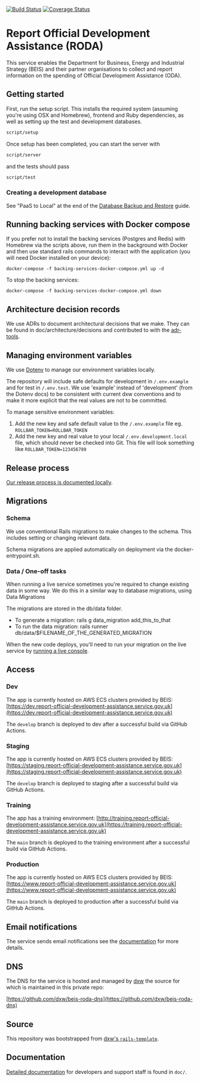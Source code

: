 [![Build Status](https://github.com/UKGovernmentBEIS/beis-report-official-development-assistance/workflows/CI/badge.svg?branch=develop)](https://github.com/UKGovernmentBEIS/beis-report-official-development-assistance/actions?query=branch%3Adevelop)
[![Coverage Status](https://coveralls.io/repos/github/UKGovernmentBEIS/beis-report-official-development-assistance/badge.svg?branch=develop)](https://coveralls.io/github/UKGovernmentBEIS/beis-report-official-development-assistance?branch=develop)

# Report Official Development Assistance (RODA)

This service enables the Department for Business, Energy and Industrial Strategy (BEIS) and their partner organisations to collect and report information on the spending of Official Development Assistance (ODA).

## Getting started

First, run the setup script. This installs the required system (assuming you're using OSX and Homebrew), frontend and Ruby dependencies, as well as setting up the test and development databases.

```bash
script/setup
```

Once setup has been completed, you can start the server with

```bash
script/server
```

and the tests should pass

```bash
script/test
```

### Creating a development database

See "PaaS to Local" at the end of the [Database Backup and Restore](/doc/database-backup-and-restore.md) guide.

## Running backing services with Docker compose

If you prefer not to install the backing services (Postgres and Redis) with
Homebrew via the scripts above, run them in the background with Docker and
then use standard rails commands to interact with the application (you will need
Docker installed on your device):

```
docker-compose -f backing-services-docker-compose.yml up -d
```

To stop the backing services:

```
docker-compose -f backing-services-docker-compose.yml down
```

## Architecture decision records

We use ADRs to document architectural decisions that we make. They can be found in doc/architecture/decisions and contributed to with the [adr-tools](https://github.com/npryce/adr-tools).

## Managing environment variables

We use [Dotenv](https://github.com/bkeepers/dotenv) to manage our environment variables locally.

The repository will include safe defaults for development in `/.env.example` and for test in `/.env.test`. We use 'example' instead of 'development' (from the Dotenv docs) to be consistent with current dxw conventions and to make it more explicit that the real values are not to be committed.

To manage sensitive environment variables:

1. Add the new key and safe default value to the `/.env.example` file eg. `ROLLBAR_TOKEN=ROLLBAR_TOKEN`
2. Add the new key and real value to your local `/.env.development.local` file, which should never be checked into Git. This file will look something like `ROLLBAR_TOKEN=123456789`

## Release process

[Our release process is documented locally](/doc/deployment-process.md).

## Migrations

### Schema

We use conventional Rails migrations to make changes to the schema. This includes setting or changing relevant data.

Schema migrations are applied automatically on deployment via the docker-entrypoint.sh.

### Data / One-off tasks

When running a live service sometimes you're required to change existing data in some way. We do this in a similar way to database migrations, using Data Migrations

The migrations are stored in the db/data folder.

- To generate a migration: rails g data_migration add_this_to_that
- To run the data migration: rails runner db/data/$FILENAME_OF_THE_GENERATED_MIGRATION

When the new code deploys, you'll need to run your migration on the live service by [running a live console](https://github.com/UKGovernmentBEIS/beis-report-official-development-assistance/blob/develop/doc/console-access.md).

## Access

### Dev

The app is currently hosted on AWS ECS clusters provided by BEIS: [https://dev.report-official-development-assistance.service.gov.uk](https://dev.report-official-development-assistance.service.gov.uk)

The `develop` branch is deployed to dev after a successful build via GitHub Actions.

### Staging

The app is currently hosted on AWS ECS clusters provided by BEIS: [https://staging.report-official-development-assistance.service.gov.uk](https://staging.report-official-development-assistance.service.gov.uk)

The `develop` branch is deployed to staging after a successful build via GitHub Actions.

### Training

The app has a training environment: [http://training.report-official-development-assistance.service.gov.uk](https://training.report-official-development-assistance.service.gov.uk)

The `main` branch is deployed to the training environment after a
successful build via GitHub Actions.

### Production

The app is currently hosted on AWS ECS clusters provided by BEIS: [https://www.report-official-development-assistance.service.gov.uk](https://www.report-official-development-assistance.service.gov.uk)

The `main` branch is deployed to production after a successful build via GitHub Actions.

## Email notifications
The service sends email notifications see the
[documentation](/doc/email-notifications.md) for more
details.

## DNS

The DNS for the service is hosted and managed by [dxw](https://dxw.com) the
source for which is maintained in this private repo:

[https://github.com/dxw/beis-roda-dns](https://github.com/dxw/beis-roda-dns)

## Source

This repository was bootstrapped from [dxw's `rails-template`](https://github.com/dxw/rails-template).

## Documentation

[Detailed documentation](./doc/0_index_of_contents.md) for developers and support staff is found in `doc/`.

